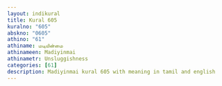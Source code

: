 ```yaml
---
layout: indikural
title: Kural 605
kuralno: "605"
abskno: "0605"
athino: "61"
athiname: மடியின்மை
athinameen: Madiyinmai
athinametr: Unsluggishness
categories: [61]
description: Madiyinmai kural 605 with meaning in tamil and english 
---
```


